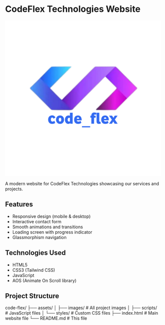 # CodeFlex Technologies Website

![CodeFlex Logo](/assets/images/logo.png)

A modern website for CodeFlex Technologies showcasing our services and projects.

## Features

- Responsive design (mobile & desktop)
- Interactive contact form
- Smooth animations and transitions
- Loading screen with progress indicator
- Glassmorphism navigation


## Technologies Used

- HTML5
- CSS3 (Tailwind CSS)
- JavaScript
- AOS (Animate On Scroll library)

## Project Structure
code-flex/
├── assets/
│ ├── images/ # All project images
│ ├── scripts/ # JavaScript files
│ └── styles/ # Custom CSS files
├── index.html # Main website file
└── README.md # This file
